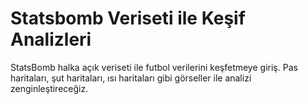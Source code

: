 # Statsbomb Veriseti ile Keşif Analizleri

StatsBomb halka açık veriseti ile futbol verilerini keşfetmeye giriş. Pas haritaları, şut haritaları, ısı haritaları gibi görseller ile analizi zenginleştireceğiz.


